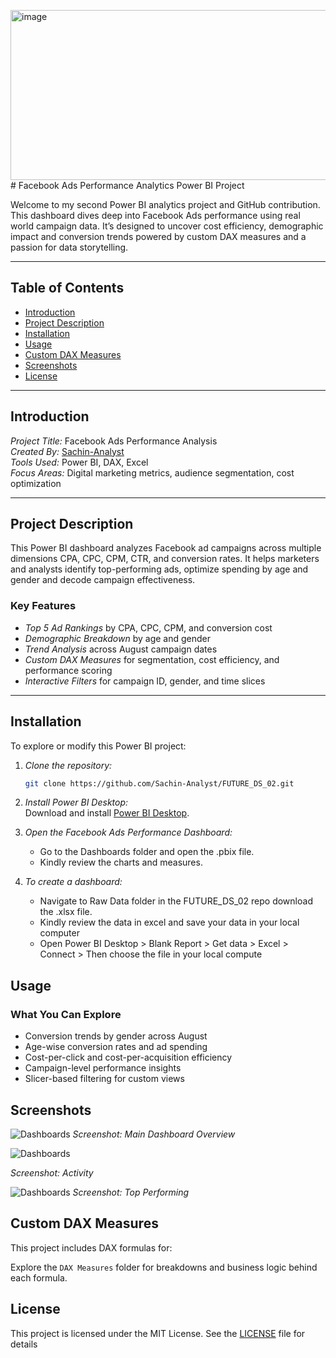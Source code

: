 <img width="686" height="272" alt="image" src="https://github.com/user-attachments/assets/3889409c-c2c3-43a8-bce9-627ee6f2b3d8" /># Facebook Ads Performance Analytics Power BI Project

Welcome to my second Power BI analytics project and GitHub contribution. This dashboard dives deep into Facebook Ads performance using real world campaign data. It’s designed to uncover cost efficiency, demographic impact and conversion trends powered by custom DAX measures and a passion for data storytelling.

---

## Table of Contents

- [Introduction](#introduction)  
- [Project Description](#project-description)  
- [Installation](#installation)  
- [Usage](#usage)  
- [Custom DAX Measures](#custom-dax-measures)  
- [Screenshots](#screenshots)  
- [License](#license)

---

## Introduction

*Project Title:* Facebook Ads Performance Analysis  
*Created By:* [Sachin-Analyst](https://github.com/Sachin-Analyst)  
*Tools Used:* Power BI, DAX, Excel  
*Focus Areas:* Digital marketing metrics, audience segmentation, cost optimization

---

## Project Description

This Power BI dashboard analyzes Facebook ad campaigns across multiple dimensions CPA, CPC, CPM, CTR, and conversion rates. It helps marketers and analysts identify top-performing ads, optimize spending by age and gender and decode campaign effectiveness.

### Key Features

- *Top 5 Ad Rankings* by CPA, CPC, CPM, and conversion cost  
- *Demographic Breakdown* by age and gender  
- *Trend Analysis* across August campaign dates  
- *Custom DAX Measures* for segmentation, cost efficiency, and performance scoring  
- *Interactive Filters* for campaign ID, gender, and time slices

---

## Installation

To explore or modify this Power BI project:

1. *Clone the repository:*
   ```bash
   git clone https://github.com/Sachin-Analyst/FUTURE_DS_02.git

2. *Install Power BI Desktop:*  
   Download and install [Power BI Desktop](https://powerbi.microsoft.com/desktop/).

3. *Open the Facebook Ads Performance Dashboard:*
   - Go to the Dashboards folder and open the .pbix file.
   - Kindly review the charts and measures.
    
4. *To create a dashboard:*
   - Navigate to Raw Data folder in the FUTURE_DS_02 repo download the .xlsx file.
   - Kindly review the data in excel and save your data in your local computer
   - Open Power BI Desktop > Blank Report > Get data > Excel > Connect > Then choose the file in your local compute
  
## Usage
### What You Can Explore
- Conversion trends by gender across August
- Age-wise conversion rates and ad spending
- Cost-per-click and cost-per-acquisition efficiency
- Campaign-level performance insights
- Slicer-based filtering for custom views


## Screenshots
![Dashboards](Dashboards/Screenshot%20of%20Facebook%20Ad%20Performance%20-%20Overview.png)
*Screenshot: Main Dashboard Overview*

![Dashboards](Dashboards/Screenshot%20of%20Facebook%20Ad%20Performance%20-%20Activity.png)

*Screenshot: Activity*

![Dashboards](Dashboards/Screenshot%20of%20Facebook%20Ad%20Performance%20-%20Top%20Performing.png)
*Screenshot: Top Performing*

## Custom DAX Measures
This project includes DAX formulas for:

Explore the `DAX Measures` folder for breakdowns and business logic behind each formula.


## License
This project is licensed under the MIT License. See the [LICENSE](LICENSE) file for details
